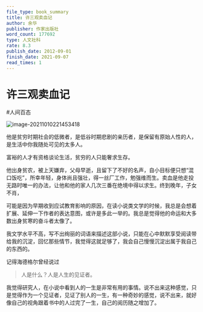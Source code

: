 ```yaml
---
file_type: book_summary
title: 许三观卖血记
author: 余华
publisher: 作家出版社
word_count: 177692
type: 人文社科
rate: 8.3
publish_date: 2012-09-01
finish_date: 2021-09-07
read_times: 1
---
```



# 许三观卖血记

#人间百态

![image-20211010221453418](image-20211010221453418.png)



他是贫穷时期社会的低微者，是低谷时期悲剧的亲历者，是保留有原始人性的人，是生活中你我随处可见的太多人。

富裕的人才有资格谈论生活，贫穷的人只能奢求生存。

他出身贫农，被上天嫌弃，父母早逝，且留下了不好的名声，自小目标便只想“混口饭吃”，所幸年轻，身体尚且强壮，得一丝厂工作，勉强维而生。卖血是他走投无路时唯一的办法，让他和他的家人几次三番在绝境中得以求生。终到晚年，子女不肖，

可能是因为早期收到应试教育影响的原因，在读小说类文学的时候，我总是会想着扩展、延伸一下作者的表达意图，或许是多此一举的。我总是觉得他的命运和大多数出身贫寒的奋斗者太像了。

我文学水平不高，写不出绚丽的词语来描述这部小说，只能在心中默默享受阅读带给我的沉淀，回忆那些情节，我觉得这就足够了，我会自己慢慢沉淀出属于我自己的东西的。

记得海德格尔曾经说过

> 人是什么？人是人生的见证者。
> 

我觉得研究人，在小说中看到人的一生是非常有用的事情。说不出来这种感觉，只是觉得作为一个见证者，见证了别人的一生，有一种奇妙的感觉，说不出来，就好像自己的视角跟着书中的人过完了一生，自己的阅历随之增加了。